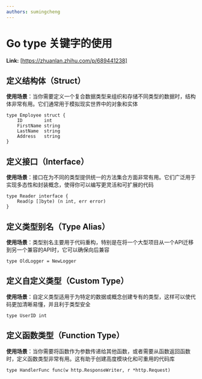 ```yaml
---
authors: sumingcheng
---
```

# Go type 关键字的使用



 **Link:** [https://zhuanlan.zhihu.com/p/689441238]

## 定义结构体（Struct）  

**使用场景**：当你需要定义一个复合数据类型来组织和存储不同类型的数据时，结构体非常有用。它们通常用于模拟现实世界中的对象和实体

```
type Employee struct {
    ID        int
    FirstName string
    LastName  string
    Address   string
}

```
## 定义接口（Interface）  

**使用场景**：接口在为不同的类型提供统一的方法集合方面非常有用。它们广泛用于实现多态性和封装概念，使得你可以编写更灵活和可扩展的代码

```
type Reader interface {
    Read(p []byte) (n int, err error)
}

```
## 定义类型别名（Type Alias）  

**使用场景**：类型别名主要用于代码重构，特别是在将一个大型项目从一个API迁移到另一个兼容的API时，它可以确保向后兼容

```
type OldLogger = NewLogger

```
## 定义自定义类型（Custom Type）  

**使用场景**：自定义类型适用于为特定的数据或概念创建专有的类型，这样可以使代码更加清晰易懂，并且利于类型安全

```
type UserID int

```
## 定义函数类型（Function Type）  

**使用场景**：当你需要将函数作为参数传递给其他函数，或者需要从函数返回函数时，定义函数类型非常有用。这有助于创建高度模块化和可重用的代码库

```
type HandlerFunc func(w http.ResponseWriter, r *http.Request)

```
